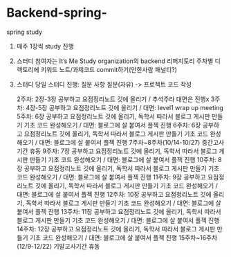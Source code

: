 # Backend-spring-
spring study

1. 매주 1장씩 study 진행
2. 스터디 참여자는 It’s Me Study organization의 backend 리퍼지토리 주차별 디렉토리에 키워드 노트/과제코드 commit하기(안한사람 패널티?)
3. 스터디 당일 스터디 진행: 질문 사항 질문(자유) -> 프로젝트 코드 작성

   2주차: 2장-3장 공부하고 요점정리노트 깃에 올리기 / 추석주라 대면은 진행x
   3주차: 4장-5장 공부하고 요점정리노트 깃에 올리기 / 대면: level1 wrap up meeting
   5주차: 6장 공부하고 요점정리노트 깃에 올리기, 독학서 따라서 블로그 게시판 만들기 기초 코드 완성해오기 / 대면: 블로그에 살 붙여서 플젝 진행
   6주차: 6장 공부하고 요점정리노트 깃에 올리기, 독학서 따라서 블로그 게시판 만들기 기초 코드 완성해오기 / 대면: 블로그에 살 붙여서 플젝 진행
   7주차~8주차(10/14-10/27) 중간고사기간 휴동
   9주차: 7장 공부하고 요점정리노트 깃에 올리기, 독학서 따라서 블로그 게시판 만들기 기초 코드 완성해오기 / 대면: 블로그에 살 붙여서 플젝 진행
   10주차: 8장 공부하고 요점정리노트 깃에 올리기, 독학서 따라서 블로그 게시판 만들기 기초 코드 완성해오기 / 대면: 블로그에 살 붙여서 플젝 진행
   11주차: 9장 공부하고 요점정리노트 깃에 올리기, 독학서 따라서 블로그 게시판 만들기 기초 코드 완성해오기 / 대면: 블로그에 살 붙여서 플젝 진행
   12주차: 10장 공부하고 요점정리노트 깃에 올리기, 독학서 따라서 블로그 게시판 만들기 기초 코드 완성해오기 / 대면: 블로그에 살 붙여서 플젝 진행
   13주차: 11장 공부하고 요점정리노트 깃에 올리기, 독학서 따라서 블로그 게시판 만들기 기초 코드 완성해오기 / 대면: 블로그에 살 붙여서 플젝 진행
   14주차: 12장 공부하고 요점정리노트 깃에 올리기, 독학서 따라서 블로그 게시판 만들기 기초 코드 완성해오기 / 대면: 블로그에 살 붙여서 플젝 진행
   15주차~16주차(12/9-12/22) 기말고사기간 휴동
